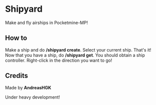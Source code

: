 # Shipyard
Make and fly airships in Pocketmine-MP!

## How to
Make a ship and do **/shipyard create**.
Select your current ship. That's it!
Now that you have a ship, do **/shipyard get**.
You should obtain a ship controller. Right-click in the direction you want to go!

## Credits
Made by **AndreasHGK**

Under heavy development!
